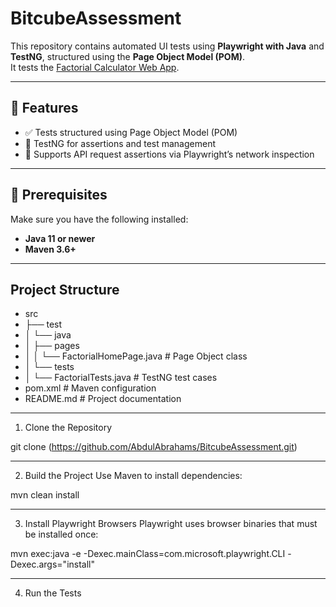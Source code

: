 # BitcubeAssessment

This repository contains automated UI tests using **Playwright with Java** and **TestNG**, structured using the **Page Object Model (POM)**.  
It tests the [Factorial Calculator Web App](https://qainterview.pythonanywhere.com/).

---

## 🚀 Features

- ✅ Tests structured using Page Object Model (POM)
- 🧪 TestNG for assertions and test management
- 📡 Supports API request assertions via Playwright’s network inspection
  
---

## 🔧 Prerequisites

Make sure you have the following installed:

- **Java 11 or newer**
- **Maven 3.6+**

---

## Project Structure

- src
- ├── test
- │   └── java
- │       ├── pages
- │       │   └── FactorialHomePage.java   # Page Object class
- │       └── tests
- │           └── FactorialTests.java      # TestNG test cases
- pom.xml                                  # Maven configuration
- README.md                                # Project documentation

---

1. Clone the Repository

git clone (https://github.com/AbdulAbrahams/BitcubeAssessment.git)

---

2. Build the Project
Use Maven to install dependencies:

mvn clean install

---

3. Install Playwright Browsers
Playwright uses browser binaries that must be installed once:

mvn exec:java -e -Dexec.mainClass=com.microsoft.playwright.CLI -Dexec.args="install"

---

4. Run the Tests
